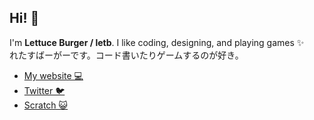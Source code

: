 ## Hi! 👋

I'm **Lettuce Burger / letb**. I like coding, designing, and playing games ✨  
れたすばーがーです。コード書いたりゲームするのが好き。

- [My website 💻](https://letb.f5.si)  
- [Twitter 🐦](https://twitter.com/letb_tw)  
- [Scratch 😺](https://scratch.mit.edu/letb_dev/)

